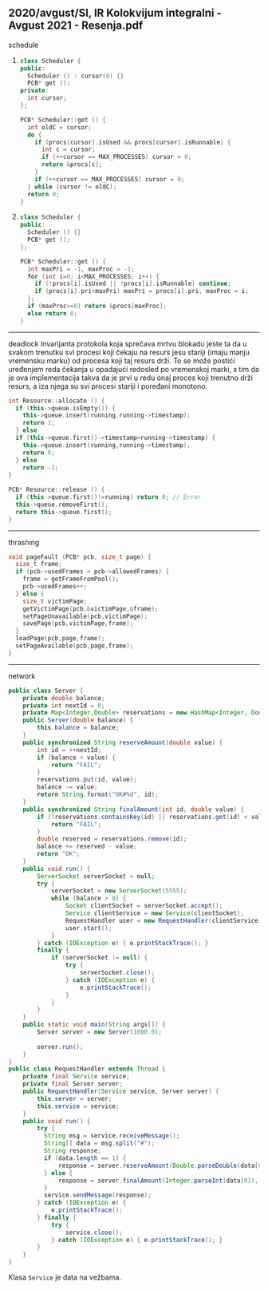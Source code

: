2020/avgust/SI, IR Kolokvijum integralni - Avgust 2021 - Resenja.pdf
--------------------------------------------------------------------------------
schedule
1. ```cpp
   class Scheduler { 
   public: 
     Scheduler () : cursor(0) {} 
     PCB* get (); 
   private: 
     int cursor; 
   }; 

   PCB* Scheduler::get () { 
     int oldC = cursor; 
     do { 
       if (procs[cursor].isUsed && procs[cursor].isRunnable) { 
         int c = cursor; 
         if (++cursor == MAX_PROCESSES) cursor = 0; 
         return &procs[c]; 
       } 
       if (++cursor == MAX_PROCESSES) cursor = 0; 
     } while (cursor != oldC); 
     return 0;   
   }
   ```
2. ```cpp
   class Scheduler { 
   public: 
     Scheduler () {} 
     PCB* get (); 
   }; 

   PCB* Scheduler::get () { 
     int maxPri = -1, maxProc = -1; 
     for (int i=0; i<MAX_PROCESSES; i++) { 
       if (!procs[i].isUsed || !procs[i].isRunnable) continue; 
       if (procs[i].pri<maxPri) maxPri = procs[i].pri, maxProc = i; 
     }; 
     if (maxProc>=0) return &procs[maxProc]; 
     else return 0;   
   }
   ```

--------------------------------------------------------------------------------
deadlock
Invarijanta protokola koja sprečava mrtvu blokadu jeste ta da u svakom 
trenutku svi procesi koji čekaju na resurs jesu stariji (imaju manju vremensku marku) od 
procesa koji taj resurs drži. To se može postići uređenjem reda čekanja u opadajući redosled 
po vremenskoj marki, s tim da je ova implementacija takva da je prvi u redu onaj proces koji 
trenutno drži resurs, a iza njega su svi procesi stariji i poređani monotono. 
```cpp
int Resource::allocate () { 
  if (this->queue.isEmpty()) { 
    this->queue.insert(running,running->timestamp); 
    return 1; 
  } else 
  if (this->queue.first()->timestamp>running->timestamp) { 
    this->queue.insert(running,running->timestamp); 
    return 0; 
  } else 
    return -1; 
}
 
PCB* Resource::release () { 
  if (this->queue.first()!=running) return 0; // Error 
  this->queue.removeFirst(); 
  return this->queue.first(); 
}
```

--------------------------------------------------------------------------------
thrashing
```cpp
void pageFault (PCB* pcb, size_t page) { 
  size_t frame; 
  if (pcb->usedFrames < pcb->allowedFrames) { 
    frame = getFrameFromPool(); 
    pcb->usedFrames++; 
  } else { 
    size_t victimPage; 
    getVictimPage(pcb,&victimPage,&frame); 
    setPageUnavailable(pcb,victimPage); 
    savePage(pcb,victimPage,frame); 
  }   
  loadPage(pcb,page,frame); 
  setPageAvailable(pcb,page,frame); 
}
```

--------------------------------------------------------------------------------
network
```java
public class Server { 
    private double balance; 
    private int nextId = 0; 
    private Map<Integer,Double> reservations = new HashMap<Integer, Double>(); 
    public Server(double balance) { 
        this.balance = balance; 
    } 
    public synchronized String reserveAmount(double value) { 
        int id = ++nextId; 
        if (balance < value) { 
            return "FAIL"; 
        } 
        reservations.put(id, value); 
        balance -= value; 
        return String.format("OK#%d", id); 
    } 
    public synchronized String finalAmount(int id, double value) { 
        if (!reservations.containsKey(id) || reservations.get(id) < value) { 
            return "FAIL"; 
        }
        double reserved = reservations.remove(id); 
        balance += reserved - value;
        return "OK"; 
    } 
    public void run() { 
        ServerSocket serverSocket = null; 
        try { 
            serverSocket = new ServerSocket(5555); 
            while (balance > 0) { 
                Socket clientSocket = serverSocket.accept(); 
                Service clientService = new Service(clientSocket); 
                RequestHandler user = new RequestHandler(clientService, this); 
                user.start(); 
            } 
        } catch (IOException e) { e.printStackTrace(); } 
        finally { 
            if (serverSocket != null) { 
                try { 
                    serverSocket.close(); 
                } catch (IOException e) { 
                    e.printStackTrace(); 
                } 
            } 
        } 
    } 
    public static void main(String args[]) { 
        Server server = new Server(1000.0); 
 
        server.run(); 
    } 
}
public class RequestHandler extends Thread { 
    private final Service service; 
    private final Server server; 
    public RequestHandler(Service service, Server server) { 
        this.server = server; 
        this.service = service; 
    } 
    public void run() { 
        try { 
          String msg = service.receiveMessage(); 
          String[] data = msg.split("#"); 
          String response; 
          if (data.length == 1) { 
              response = server.reserveAmount(Double.parseDouble(data[0])); 
          } else { 
              response = server.finalAmount(Integer.parseInt(data[0]), Double.parseDouble(data[1]));
          } 
          service.sendMessage(response); 
        } catch (IOException e) { 
            e.printStackTrace(); 
        } finally { 
            try { 
                service.close(); 
            } catch (IOException e) { e.printStackTrace(); }
        } 
    } 
} 
```
Klasa `Service` je data na vežbama.
